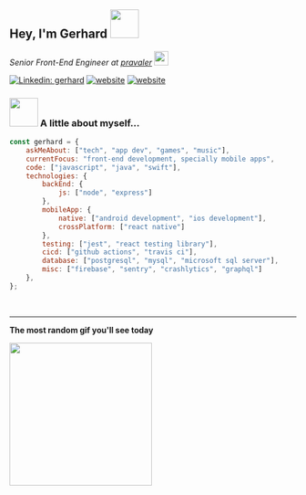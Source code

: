<h2>Hey, I'm Gerhard <img src="https://emojis.slackmojis.com/emojis/images/1643514890/9034/keanu_thanks.gif?1643514890" width="50"></h2>
<p>
   <em>
   Senior Front-End Engineer at <a href="https://www.pravaler.com.br/">pravaler</a>
   <img src="https://media.giphy.com/media/WUlplcMpOCEmTGBtBW/giphy.gif" width="25"> 
   </em>
</p>


[![Linkedin: gerhard](https://img.shields.io/badge/gerhard-0e76a8?style=flat-square&logo=Linkedin&logoColor=F2F4FF)](https://www.linkedin.com/in/gerhard-p/)
[![website](https://img.shields.io/badge/website-4285F4?style=flat-square&logo=Google-chrome&logoColor=white)](https://google.com.br/)
[![website](https://img.shields.io/badge/discord-7289da?style=flat-square&logo=discord&logoColor=F2F4FF)](https://discordapp.com/users/gpresser)

### <img src="https://media.giphy.com/media/VgCDAzcKvsR6OM0uWg/giphy.gif" width="50"> A little about myself...  

```javascript
const gerhard = {
    askMeAbout: ["tech", "app dev", "games", "music"],
    currentFocus: "front-end development, specially mobile apps",
    code: ["javascript", "java", "swift"],
    technologies: {
        backEnd: {
            js: ["node", "express"]
        },
        mobileApp: {
            native: ["android development", "ios development"],
            crossPlatform: ["react native"]
        },
        testing: ["jest", "react testing library"],
        cicd: ["github actions", "travis ci"],
        database: ["postgresql", "mysql", "microsoft sql server"],
        misc: ["firebase", "sentry", "crashlytics", "graphql"]
    },
};
```
<br><hr>
**The most random gif you'll see today**

<img src="https://media.giphy.com/media/l3V0x6kdXUW9M4ONq/giphy.gif" width="250">
